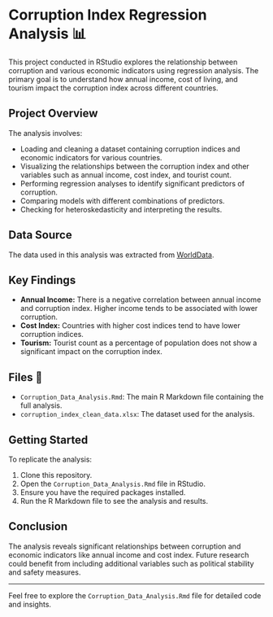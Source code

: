 # Corruption Index Regression Analysis 📊

This project conducted in RStudio explores the relationship between corruption and various economic indicators using regression analysis. The primary goal is to understand how annual income, cost of living, and tourism impact the corruption index across different countries.

## Project Overview

The analysis involves:
- Loading and cleaning a dataset containing corruption indices and economic indicators for various countries.
- Visualizing the relationships between the corruption index and other variables such as annual income, cost index, and tourist count.
- Performing regression analyses to identify significant predictors of corruption.
- Comparing models with different combinations of predictors.
- Checking for heteroskedasticity and interpreting the results.

## Data Source

The data used in this analysis was extracted from [WorldData](https://www.worlddata.info/).

## Key Findings

- **Annual Income:** There is a negative correlation between annual income and corruption index. Higher income tends to be associated with lower corruption.
- **Cost Index:** Countries with higher cost indices tend to have lower corruption indices.
- **Tourism:** Tourist count as a percentage of population does not show a significant impact on the corruption index.

## Files 📂

- `Corruption_Data_Analysis.Rmd`: The main R Markdown file containing the full analysis.
- `corruption_index_clean_data.xlsx`: The dataset used for the analysis.

## Getting Started

To replicate the analysis:
1. Clone this repository.
2. Open the `Corruption_Data_Analysis.Rmd` file in RStudio.
3. Ensure you have the required packages installed.
4. Run the R Markdown file to see the analysis and results.

## Conclusion

The analysis reveals significant relationships between corruption and economic indicators like annual income and cost index. Future research could benefit from including additional variables such as political stability and safety measures.

---

Feel free to explore the `Corruption_Data_Analysis.Rmd` file for detailed code and insights.
